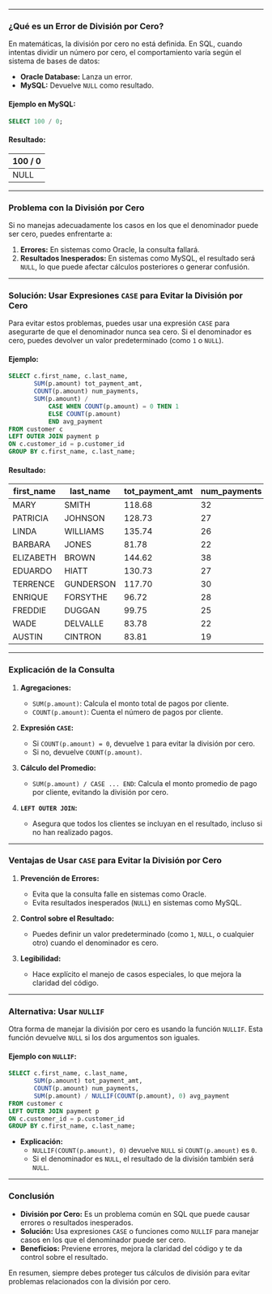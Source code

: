 
---

### **¿Qué es un Error de División por Cero?**

En matemáticas, la división por cero no está definida. En SQL, cuando intentas dividir un número por cero, el comportamiento varía según el sistema de bases de datos:
- **Oracle Database:** Lanza un error.
- **MySQL:** Devuelve `NULL` como resultado.

#### Ejemplo en MySQL:
```sql
SELECT 100 / 0;
```

#### Resultado:
| 100 / 0 |
|---------|
|    NULL |

---

### **Problema con la División por Cero**

Si no manejas adecuadamente los casos en los que el denominador puede ser cero, puedes enfrentarte a:
1. **Errores:** En sistemas como Oracle, la consulta fallará.
2. **Resultados Inesperados:** En sistemas como MySQL, el resultado será `NULL`, lo que puede afectar cálculos posteriores o generar confusión.

---

### **Solución: Usar Expresiones `CASE` para Evitar la División por Cero**

Para evitar estos problemas, puedes usar una expresión `CASE` para asegurarte de que el denominador nunca sea cero. Si el denominador es cero, puedes devolver un valor predeterminado (como `1` o `NULL`).

#### Ejemplo:
```sql
SELECT c.first_name, c.last_name,
       SUM(p.amount) tot_payment_amt,
       COUNT(p.amount) num_payments,
       SUM(p.amount) /
           CASE WHEN COUNT(p.amount) = 0 THEN 1
           ELSE COUNT(p.amount)
           END avg_payment
FROM customer c
LEFT OUTER JOIN payment p
ON c.customer_id = p.customer_id
GROUP BY c.first_name, c.last_name;
```

#### Resultado:
| first_name | last_name  | tot_payment_amt | num_payments | avg_payment |
|------------|------------|-----------------|--------------|-------------|
| MARY       | SMITH      |          118.68 |           32 |    3.708750 |
| PATRICIA   | JOHNSON    |          128.73 |           27 |    4.767778 |
| LINDA      | WILLIAMS   |          135.74 |           26 |    5.220769 |
| BARBARA    | JONES      |           81.78 |           22 |    3.717273 |
| ELIZABETH  | BROWN      |          144.62 |           38 |    3.805789 |
| EDUARDO    | HIATT      |          130.73 |           27 |    4.841852 |
| TERRENCE   | GUNDERSON  |          117.70 |           30 |    3.923333 |
| ENRIQUE    | FORSYTHE   |           96.72 |           28 |    3.454286 |
| FREDDIE    | DUGGAN     |           99.75 |           25 |    3.990000 |
| WADE       | DELVALLE   |           83.78 |           22 |    3.808182 |
| AUSTIN     | CINTRON    |           83.81 |           19 |    4.411053 |

---

### **Explicación de la Consulta**

1. **Agregaciones:**
    - `SUM(p.amount)`: Calcula el monto total de pagos por cliente.
    - `COUNT(p.amount)`: Cuenta el número de pagos por cliente.

2. **Expresión `CASE`:**
    - Si `COUNT(p.amount) = 0`, devuelve `1` para evitar la división por cero.
    - Si no, devuelve `COUNT(p.amount)`.

3. **Cálculo del Promedio:**
    - `SUM(p.amount) / CASE ... END`: Calcula el monto promedio de pago por cliente, evitando la división por cero.

4. **`LEFT OUTER JOIN`:**
    - Asegura que todos los clientes se incluyan en el resultado, incluso si no han realizado pagos.

---

### **Ventajas de Usar `CASE` para Evitar la División por Cero**

1. **Prevención de Errores:**
    - Evita que la consulta falle en sistemas como Oracle.
    - Evita resultados inesperados (`NULL`) en sistemas como MySQL.

2. **Control sobre el Resultado:**
    - Puedes definir un valor predeterminado (como `1`, `NULL`, o cualquier otro) cuando el denominador es cero.

3. **Legibilidad:**
    - Hace explícito el manejo de casos especiales, lo que mejora la claridad del código.

---

### **Alternativa: Usar `NULLIF`**

Otra forma de manejar la división por cero es usando la función `NULLIF`. Esta función devuelve `NULL` si los dos argumentos son iguales.

#### Ejemplo con `NULLIF`:
```sql
SELECT c.first_name, c.last_name,
       SUM(p.amount) tot_payment_amt,
       COUNT(p.amount) num_payments,
       SUM(p.amount) / NULLIF(COUNT(p.amount), 0) avg_payment
FROM customer c
LEFT OUTER JOIN payment p
ON c.customer_id = p.customer_id
GROUP BY c.first_name, c.last_name;
```

- **Explicación:**
    - `NULLIF(COUNT(p.amount), 0)` devuelve `NULL` si `COUNT(p.amount)` es `0`.
    - Si el denominador es `NULL`, el resultado de la división también será `NULL`.

---

### **Conclusión**

- **División por Cero:** Es un problema común en SQL que puede causar errores o resultados inesperados.
- **Solución:** Usa expresiones `CASE` o funciones como `NULLIF` para manejar casos en los que el denominador puede ser cero.
- **Beneficios:** Previene errores, mejora la claridad del código y te da control sobre el resultado.

En resumen, siempre debes proteger tus cálculos de división para evitar problemas relacionados con la división por cero.